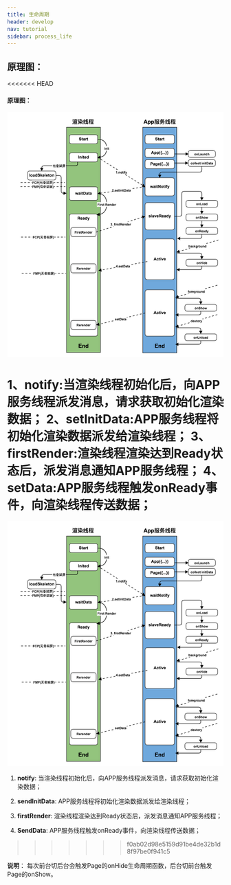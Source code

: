```yaml
---
title: 生命周期
header: develop
nav: tutorial
sidebar: process_life
---
```



## 原理图：

<<<<<<< HEAD
#### 原理图：
 ![图片](../../../img/framwork/framework-01.png)


 1、**notify**:当渲染线程初始化后，向APP服务线程派发消息，请求获取初始化渲染数据；
 2、**setInitData**:APP服务线程将初始化渲染数据派发给渲染线程；
 3、**firstRender**:渲染线程渲染达到Ready状态后，派发消息通知APP服务线程；
 4、**setData**:APP服务线程触发onReady事件，向渲染线程传送数据；
=======
 ![图片](../../../img/framwork/framwork-01.png)



 1. **notify**: 当渲染线程初始化后，向APP服务线程派发消息，请求获取初始化渲染数据；

 2. **sendInitData**: APP服务线程将初始化渲染数据派发给渲染线程；

 3. **firstRender**: 渲染线程渲染达到Ready状态后，派发消息通知APP服务线程；

 4. **SendData**: APP服务线程触发onReady事件，向渲染线程传送数据；
>>>>>>> f0ab02d98e5159d91be4de32b1d8f97be0f941c5

 **说明**：
 每次前台切后台会触发Page的onHide生命周期函数，后台切前台触发Page的onShow。
